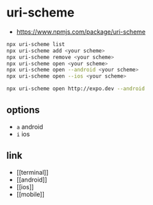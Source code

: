 # uri-scheme

- https://www.npmjs.com/package/uri-scheme

```sh
npx uri-scheme list
npx uri-scheme add <your scheme>
npx uri-scheme remove <your scheme>
npx uri-scheme open <your scheme>
npx uri-scheme open --android <your scheme>
npx uri-scheme open --ios <your scheme>
```

```sh
npx uri-scheme open http://expo.dev --android
```

## options
- `a` android
- `i` ios

## link
- [[terminal]]
- [[android]]
- [[ios]]
- [[mobile]]
